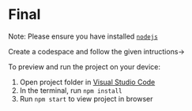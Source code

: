 # Final

  Note: Please ensure you have installed <code><a href="https://nodejs.org/en/download/">nodejs</a></code>


  Create a codespace and follow the given intructions->

  To preview and run the project on your device:
  1) Open project folder in <a href="https://code.visualstudio.com/download">Visual Studio Code</a>
  2) In the terminal, run `npm install`
  3) Run `npm start` to view project in browser
